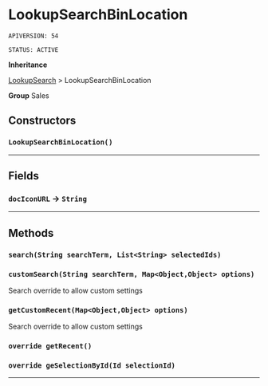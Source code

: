# LookupSearchBinLocation

`APIVERSION: 54`

`STATUS: ACTIVE`



**Inheritance**

[LookupSearch](/Miscellaneous/LookupSearch.md)
 &gt; 
LookupSearchBinLocation


**Group** Sales

## Constructors
### `LookupSearchBinLocation()`
---
## Fields

### `docIconURL` → `String`


---
## Methods
### `search(String searchTerm, List<String> selectedIds)`
### `customSearch(String searchTerm, Map<Object,Object> options)`

Search override to allow custom settings

### `getCustomRecent(Map<Object,Object> options)`

Search override to allow custom settings

### `override getRecent()`
### `override geSelectionById(Id selectionId)`
---
